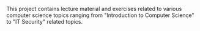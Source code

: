 This project contains lecture material and exercises related to various computer science topics ranging from "Introduction to Computer Science" to "IT Security" related topics.